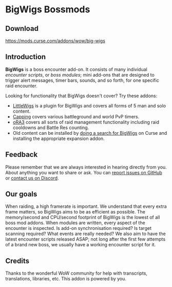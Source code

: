 # BigWigs Bossmods

## Download
https://mods.curse.com/addons/wow/big-wigs

## Introduction

**BigWigs** is a boss encounter add-on. It consists of many individual _encounter scripts_, or _boss modules_; mini add-ons that are designed to trigger alert messages, timer bars, sounds, and so forth, for one specific raid encounter.

Looking for functionality that BigWigs doesn't cover? Try these addons:
* [LittleWigs](https://mods.curse.com/addons/wow/little-wigs) is a plugin for BigWigs and covers all forms of 5 man and solo content.
* [Capping](https://mods.curse.com/addons/wow/capping-bg-timers) covers various battleground and world PvP timers.
* [oRA3](https://mods.curse.com/addons/wow/ora3) covers all sorts of raid management functionality including raid cooldowns and Battle Res counting.
* Old content can be installed by [doing a search for BigWigs](https://mods.curse.com/search?search=bigwigs&submit-search=Submit) on Curse and installing the appropriate expansion addon.

## Feedback
Please remember that we are always interested in hearing directly from you. About anything you want to share or ask. You can [report issues on GitHub](https://github.com/BigWigsMods/BigWigs/issues) or [contact us on Discord](https://discord.gg/jGveg85).

## Our goals
When raiding, a high framerate is important. We understand that every extra frame matters, so BigWigs aims to be as efficient as possible. The memory/second and CPU/second footprint of BigWigs is the lowest of all boss mod addons.
When modules are written, every aspect of the encounter is inspected. Is add-on synchronisation required? Is target scanning required? What events are really needed? 
We also aim to have the latest encounter scripts released ASAP; not long after the first few attempts of a brand new boss, we usually have a working encounter script for it.

## Credits
Thanks to the wonderful WoW community for help with transcripts, translations, libraries, etc. This addon is powered by you.